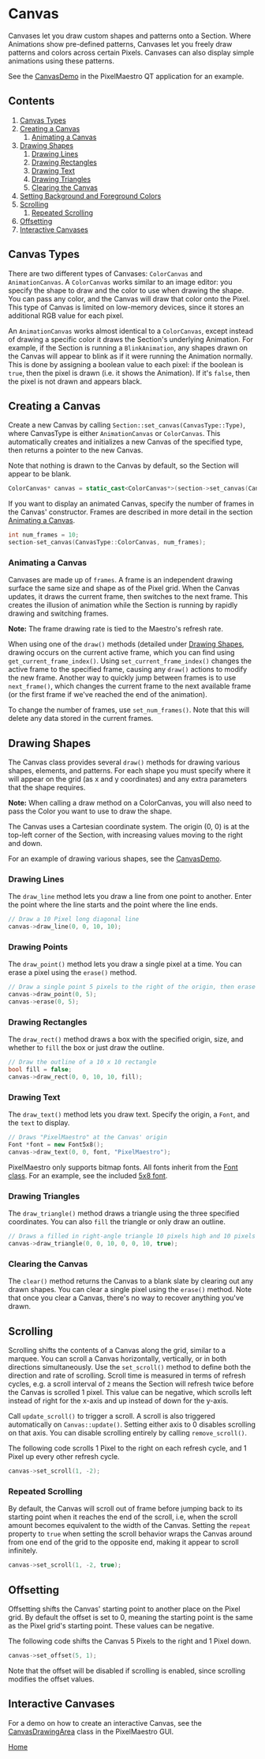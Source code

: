 # Canvas
Canvases let you draw custom shapes and patterns onto a Section. Where Animations show pre-defined patterns, Canvases let you freely draw patterns and colors across certain Pixels. Canvases can also display simple animations using these patterns.

See the [CanvasDemo](../gui/demo/canvasdemo.cpp) in the PixelMaestro QT application for an example.

## Contents
1. [Canvas Types](#canvas-types)
2. [Creating a Canvas](#creating-a-canvas)
	1. [Animating a Canvas](#animating-a-canvas)
3. [Drawing Shapes](#drawing-shapes)
	1. [Drawing Lines](#drawing-lines)
	2. [Drawing Rectangles](#drawing-rectangles)
	3. [Drawing Text](#drawing-text)
	4. [Drawing Triangles](#drawing-triangles)
	5. [Clearing the Canvas](#clearing-the-canvas)
4. [Setting Background and Foreground Colors](#setting-background-and-foreground-colors)
5. [Scrolling](#scrolling)
	1. [Repeated Scrolling](#repeated-scrolling)
6. [Offsetting](#offsetting)
7. [Interactive Canvases](#interactive-canvases)

## Canvas Types
There are two different types of Canvases: `ColorCanvas` and `AnimationCanvas`. A `ColorCanvas` works similar to an image editor: you specify the shape to draw and the color to use when drawing the shape. You can pass any color, and the Canvas will draw that color onto the Pixel. This type of Canvas is limited on low-memory devices, since it stores an additional RGB value for each pixel.

An `AnimationCanvas` works almost identical to a `ColorCanvas`, except instead of drawing a specific color it draws the Section's underlying Animation. For example, if the Section is running a `BlinkAnimation`, any shapes drawn on the Canvas will appear to blink as if it were running the Animation normally. This is done by assigning a boolean value to each pixel: if the boolean is `true`, then the pixel is drawn (i.e. it shows the Animation). If it's `false`, then the pixel is not drawn and appears black.

## Creating a Canvas
Create a new Canvas by calling `Section::set_canvas(CanvasType::Type)`, where CanvasType is either `AnimationCanvas` or `ColorCanvas`. This automatically creates and initializes a new Canvas of the specified type, then returns a pointer to the new Canvas.

Note that nothing is drawn to the Canvas by default, so the Section will appear to be blank.

```c++
ColorCanvas* canvas = static_cast<ColorCanvas*>(section->set_canvas(CanvasType::ColorCanvas);
```

If you want to display an animated Canvas, specify the number of frames in the Canvas' constructor. Frames are described in more detail in the section [Animating a Canvas](#animating-a-canvas).

```c++
int num_frames = 10;
section-set_canvas(CanvasType::ColorCanvas, num_frames);
```

### Animating a Canvas
Canvases are made up of `frames`. A frame is an independent drawing surface the same size and shape as of the Pixel grid. When the Canvas updates, it draws the current frame, then switches to the next frame. This creates the illusion of animation while the Section is running by rapidly drawing and switching frames.

**Note:** The frame drawing rate is tied to the Maestro's refresh rate.

When using one of the `draw()` methods (detailed under [Drawing Shapes](#drawing-shapes), drawing occurs on the current active frame, which you can find using `get_current_frame_index()`. Using `set_current_frame_index()` changes the active frame to the specified frame, causing any `draw()` actions to modify the new frame. Another way to quickly jump between frames is to use `next_frame()`, which changes the current frame to the next available frame (or the first frame if we've reached the end of the animation).

To change the number of frames, use `set_num_frames()`. Note that this will delete any data stored in the current frames.

## Drawing Shapes
The Canvas class provides several `draw()` methods for drawing various shapes, elements, and patterns. For each shape you must specify where it will appear on the grid (as x and y coordinates) and any extra parameters that the shape requires.

**Note:** When calling a draw method on a ColorCanvas, you will also need to pass the Color you want to use to draw the shape.

The Canvas uses a Cartesian coordinate system. The origin (0, 0) is at the top-left corner of the Section, with increasing values moving to the right and down.

For an example of drawing various shapes, see the [CanvasDemo](../gui/demo/canvasdemo.cpp).

### Drawing Lines
The `draw_line` method lets you draw a line from one point to another. Enter the point where the line starts and the point where the line ends.

```c++
// Draw a 10 Pixel long diagonal line
canvas->draw_line(0, 0, 10, 10);
```

### Drawing Points
The `draw_point()` method lets you draw a single pixel at a time. You can erase a pixel using the `erase()` method.

```c++
// Draw a single point 5 pixels to the right of the origin, then erase it.
canvas->draw_point(0, 5);
canvas->erase(0, 5);
```

### Drawing Rectangles
The `draw_rect()` method draws a box with the specified origin, size, and whether to `fill` the box or just draw the outline.

```c++
// Draw the outline of a 10 x 10 rectangle 
bool fill = false;
canvas->draw_rect(0, 0, 10, 10, fill);
```

### Drawing Text
The `draw_text()` method lets you draw text. Specify the origin, a `Font`, and the `text` to display.

```c++
// Draws "PixelMaestro" at the Canvas' origin
Font *font = new Font5x8();
canvas->draw_text(0, 0, font, "PixelMaestro");
```

PixelMaestro only supports bitmap fonts. All fonts inherit from the [Font class](../src/canvas/fonts/font.h). For an example, see the included [5x8 font](../src/canvas/fonts/font5x8.h).

### Drawing Triangles
The `draw_triangle()` method draws a triangle using the three specified coordinates. You can also `fill` the triangle or only draw an outline.

```c++
// Draws a filled in right-angle triangle 10 pixels high and 10 pixels wide
canvas->draw_triangle(0, 0, 10, 0, 0, 10, true);
```

### Clearing the Canvas
The `clear()` method returns the Canvas to a blank slate by clearing out any drawn shapes. You can clear a single pixel using the `erase()` method. Note that once you clear a Canvas, there's no way to recover anything you've drawn.

## Scrolling
Scrolling shifts the contents of a Canvas along the grid, similar to a marquee. You can scroll a Canvas horizontally, vertically, or in both directions simultaneously. Use the `set_scroll()` method to define both the direction and rate of scrolling. Scroll time is measured in terms of refresh cycles, e.g. a scroll interval of `2` means the Section will refresh twice before the Canvas is scrolled 1 pixel. This value can be negative, which scrolls left instead of right for the x-axis and up instead of down for the y-axis.

Call `update_scroll()` to trigger a scroll. A scroll is also triggered automatically on `Canvas::update()`. Setting either axis to 0 disables scrolling on that axis. You can disable scrolling entirely by calling `remove_scroll()`.

The following code scrolls 1 Pixel to the right on each refresh cycle, and 1 Pixel up every other refresh cycle.

```c++
canvas->set_scroll(1, -2);
```

### Repeated Scrolling
By default, the Canvas will scroll out of frame before jumping back to its starting point when it reaches the end of the scroll, i.e, when the scroll amount becomes equivalent to the width of the Canvas. Setting the `repeat` property to `true` when setting the scroll behavior wraps the Canvas around from one end of the grid to the opposite end, making it appear to scroll infinitely.

```c++
canvas->set_scroll(1, -2, true);
```

## Offsetting
Offsetting shifts the Canvas' starting point to another place on the Pixel grid. By default the offset is set to 0, meaning the starting point is the same as the Pixel grid's starting point. These values can be negative.

The following code shifts the Canvas 5 Pixels to the right and 1 Pixel down.
```c++
canvas->set_offset(5, 1);
```

Note that the offset will be disabled if scrolling is enabled, since scrolling modifies the offset values.

## Interactive Canvases
For a demo on how to create an interactive Canvas, see the [CanvasDrawingArea](../gui/drawingarea/canvasdrawingarea.h) class in the PixelMaestro GUI.

[Home](README.md)
